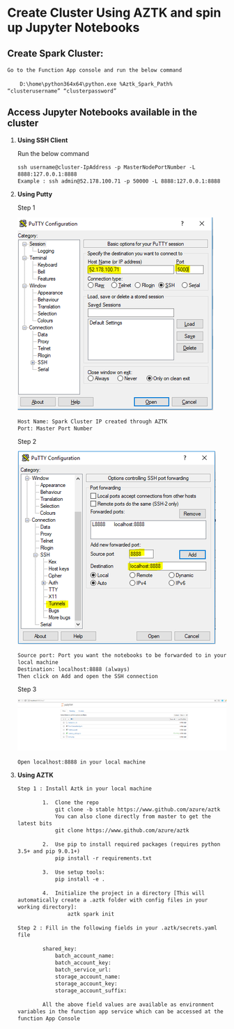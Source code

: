 # Create Cluster Using AZTK and spin up Jupyter Notebooks

## Create Spark Cluster:

    Go to the Function App console and run the below command 

        D:\home\python364x64\python.exe %Aztk_Spark_Path% “clusterusername” “clusterpassword”

## Access Jupyter Notebooks available in the cluster 

1.	**Using SSH Client**

    Run the below command

        ssh username@cluster-IpAddress -p MasterNodePortNumber -L 8888:127.0.0.1:8888
        Example : ssh admin@52.178.100.71 -p 50000 -L 8888:127.0.0.1:8888

2.	**Using Putty**

    Step 1
    
    ![Master Port Number](/docs/img/Putty_1.png)
        
        Host Name: Spark Cluster IP created through AZTK
        Port: Master Port Number

    Step 2
    
    ![Port forwarding](/docs/img/Putty_2.png)               
        
        Source port: Port you want the notebooks to be forwarded to in your local machine
        Destination: localhost:8888 (always)
        Then click on Add and open the SSH connection 

    Step 3
    
    ![Browser connection](/docs/img/Putty_3.png)                               

        Open localhost:8888 in your local machine

3.	**Using AZTK**

        Step 1 : Install Aztk in your local machine

                1.	Clone the repo
 		            git clone -b stable https://www.github.com/azure/aztk
                    You can also clone directly from master to get the latest bits
                    git clone https://www.github.com/azure/aztk

                2.	Use pip to install required packages (requires python 3.5+ and pip 9.0.1+)
                    pip install -r requirements.txt

                3.	Use setup tools:
                    pip install -e .

                4.	Initialize the project in a directory [This will automatically create a .aztk folder with config files in your working directory]:
                        aztk spark init
                                      
        Step 2 : Fill in the following fields in your .aztk/secrets.yaml file

                shared_key:
    	            batch_account_name:
                    batch_account_key: 
                    batch_service_url: 
     	            storage_account_name: 
                    storage_account_key: 
                    storage_account_suffix: 

                All the above field values are available as environment variables in the function app service which can be accessed at the function App Console
